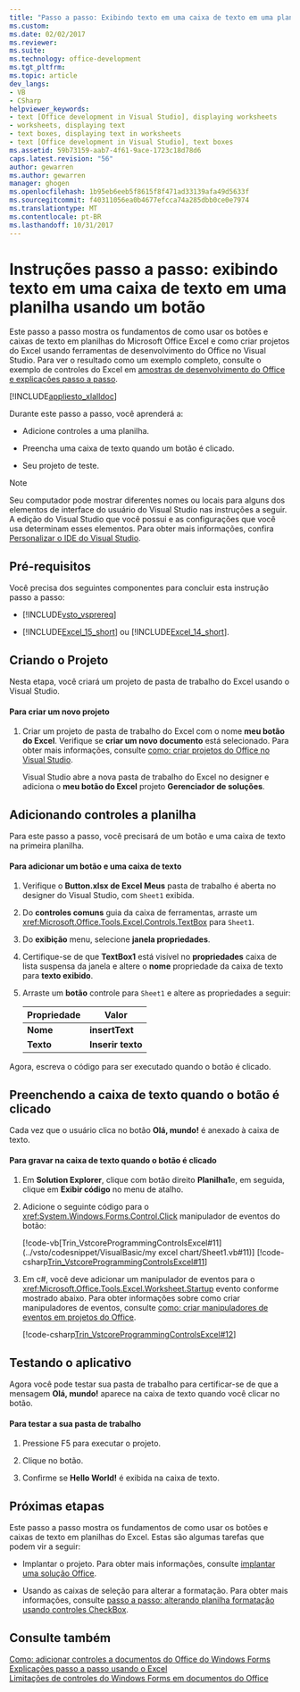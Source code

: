 ```yaml
---
title: "Passo a passo: Exibindo texto em uma caixa de texto em uma planilha usando um botão | Microsoft Docs"
ms.custom: 
ms.date: 02/02/2017
ms.reviewer: 
ms.suite: 
ms.technology: office-development
ms.tgt_pltfrm: 
ms.topic: article
dev_langs:
- VB
- CSharp
helpviewer_keywords:
- text [Office development in Visual Studio], displaying worksheets
- worksheets, displaying text
- text boxes, displaying text in worksheets
- text [Office development in Visual Studio], text boxes
ms.assetid: 59b73159-aab7-4f61-9ace-1723c18d78d6
caps.latest.revision: "56"
author: gewarren
ms.author: gewarren
manager: ghogen
ms.openlocfilehash: 1b95eb6eeb5f8615f8f471ad33139afa49d5633f
ms.sourcegitcommit: f40311056ea0b4677efcca74a285dbb0ce0e7974
ms.translationtype: MT
ms.contentlocale: pt-BR
ms.lasthandoff: 10/31/2017
---
```

# <a name="walkthrough-displaying-text-in-a-text-box-in-a-worksheet-using-a-button"></a>Instruções passo a passo: exibindo texto em uma caixa de texto em uma planilha usando um botão
  Este passo a passo mostra os fundamentos de como usar os botões e caixas de texto em planilhas do Microsoft Office Excel e como criar projetos do Excel usando ferramentas de desenvolvimento do Office no Visual Studio. Para ver o resultado como um exemplo completo, consulte o exemplo de controles do Excel em [amostras de desenvolvimento do Office e explicações passo a passo](../vsto/office-development-samples-and-walkthroughs.md).  
  
 [!INCLUDE[appliesto_xlalldoc](../vsto/includes/appliesto-xlalldoc-md.md)]  
  
 Durante este passo a passo, você aprenderá a:  
  
-   Adicione controles a uma planilha.  
  
-   Preencha uma caixa de texto quando um botão é clicado.  
  
-   Seu projeto de teste.  
  
> [!NOTE]  
>  Seu computador pode mostrar diferentes nomes ou locais para alguns dos elementos de interface do usuário do Visual Studio nas instruções a seguir. A edição do Visual Studio que você possui e as configurações que você usa determinam esses elementos. Para obter mais informações, confira [Personalizar o IDE do Visual Studio](../ide/personalizing-the-visual-studio-ide.md).  
  
## <a name="prerequisites"></a>Pré-requisitos  
 Você precisa dos seguintes componentes para concluir esta instrução passo a passo:  
  
-   [!INCLUDE[vsto_vsprereq](../vsto/includes/vsto-vsprereq-md.md)]  
  
-   [!INCLUDE[Excel_15_short](../vsto/includes/excel-15-short-md.md)] ou [!INCLUDE[Excel_14_short](../vsto/includes/excel-14-short-md.md)].  
  
## <a name="creating-the-project"></a>Criando o Projeto  
 Nesta etapa, você criará um projeto de pasta de trabalho do Excel usando o Visual Studio.  
  
#### <a name="to-create-a-new-project"></a>Para criar um novo projeto  
  
1.  Criar um projeto de pasta de trabalho do Excel com o nome **meu botão do Excel**. Verifique se **criar um novo documento** está selecionado. Para obter mais informações, consulte [como: criar projetos do Office no Visual Studio](../vsto/how-to-create-office-projects-in-visual-studio.md).  
  
     Visual Studio abre a nova pasta de trabalho do Excel no designer e adiciona o **meu botão do Excel** projeto **Gerenciador de soluções**.  
  
## <a name="adding-controls-to-the-worksheet"></a>Adicionando controles a planilha  
 Para este passo a passo, você precisará de um botão e uma caixa de texto na primeira planilha.  
  
#### <a name="to-add-a-button-and-a-text-box"></a>Para adicionar um botão e uma caixa de texto  
  
1.  Verifique o **Button.xlsx de Excel Meus** pasta de trabalho é aberta no designer do Visual Studio, com `Sheet1` exibida.  
  
2.  Do **controles comuns** guia da caixa de ferramentas, arraste um <xref:Microsoft.Office.Tools.Excel.Controls.TextBox> para `Sheet1`.  
  
3.  Do **exibição** menu, selecione **janela propriedades**.  
  
4.  Certifique-se de que **TextBox1** está visível no **propriedades** caixa de lista suspensa da janela e altere o **nome** propriedade da caixa de texto para **texto exibido**.  
  
5.  Arraste um **botão** controle para `Sheet1` e altere as propriedades a seguir:  
  
    |Propriedade|Valor|  
    |--------------|-----------|  
    |**Nome**|**insertText**|  
    |**Texto**|**Inserir texto**|  
  
 Agora, escreva o código para ser executado quando o botão é clicado.  
  
## <a name="populating-the-text-box-when-the-button-is-clicked"></a>Preenchendo a caixa de texto quando o botão é clicado  
 Cada vez que o usuário clica no botão **Olá, mundo!** é anexado à caixa de texto.  
  
#### <a name="to-write-to-the-text-box-when-the-button-is-clicked"></a>Para gravar na caixa de texto quando o botão é clicado  
  
1.  Em **Solution Explorer**, clique com botão direito **Planilha1**e, em seguida, clique em **Exibir código** no menu de atalho.  
  
2.  Adicione o seguinte código para o <xref:System.Windows.Forms.Control.Click> manipulador de eventos do botão:  
  
     [!code-vb[Trin_VstcoreProgrammingControlsExcel#11](../vsto/codesnippet/VisualBasic/my excel chart/Sheet1.vb#11)]
     [!code-csharp[Trin_VstcoreProgrammingControlsExcel#11](../vsto/codesnippet/CSharp/Trin_VstcoreProgrammingControlsExcelCS/Sheet1.cs#11)]  
  
3.  Em c#, você deve adicionar um manipulador de eventos para o <xref:Microsoft.Office.Tools.Excel.Worksheet.Startup> evento conforme mostrado abaixo. Para obter informações sobre como criar manipuladores de eventos, consulte [como: criar manipuladores de eventos em projetos do Office](../vsto/how-to-create-event-handlers-in-office-projects.md).  
  
     [!code-csharp[Trin_VstcoreProgrammingControlsExcel#12](../vsto/codesnippet/CSharp/Trin_VstcoreProgrammingControlsExcelCS/Sheet1.cs#12)]  
  
## <a name="testing-the-application"></a>Testando o aplicativo  
 Agora você pode testar sua pasta de trabalho para certificar-se de que a mensagem **Olá, mundo!** aparece na caixa de texto quando você clicar no botão.  
  
#### <a name="to-test-your-workbook"></a>Para testar a sua pasta de trabalho  
  
1.  Pressione F5 para executar o projeto.  
  
2.  Clique no botão.  
  
3.  Confirme se **Hello World!** é exibida na caixa de texto.  
  
## <a name="next-steps"></a>Próximas etapas  
 Este passo a passo mostra os fundamentos de como usar os botões e caixas de texto em planilhas do Excel. Estas são algumas tarefas que podem vir a seguir:  
  
-   Implantar o projeto. Para obter mais informações, consulte [implantar uma solução Office](../vsto/deploying-an-office-solution.md).  
  
-   Usando as caixas de seleção para alterar a formatação. Para obter mais informações, consulte [passo a passo: alterando planilha formatação usando controles CheckBox](../vsto/walkthrough-changing-worksheet-formatting-using-checkbox-controls.md).  
  
## <a name="see-also"></a>Consulte também  
 [Como: adicionar controles a documentos do Office do Windows Forms](../vsto/how-to-add-windows-forms-controls-to-office-documents.md)   
 [Explicações passo a passo usando o Excel](../vsto/walkthroughs-using-excel.md)   
 [Limitações de controles do Windows Forms em documentos do Office](../vsto/limitations-of-windows-forms-controls-on-office-documents.md)  
  
  